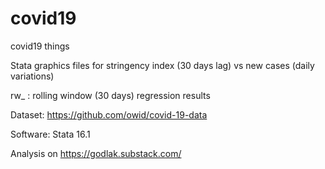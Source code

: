 # covid19
covid19 things

Stata graphics files for stringency index (30 days lag) vs new cases (daily variations)

rw_ : rolling window (30 days) regression results

Dataset: https://github.com/owid/covid-19-data

Software: Stata 16.1

Analysis on https://godlak.substack.com/

